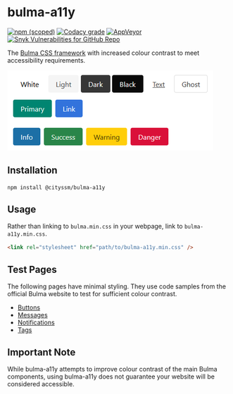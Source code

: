 # bulma-a11y

[![npm (scoped)](https://img.shields.io/npm/v/@cityssm/bulma-a11y)](https://www.npmjs.com/package/@cityssm/bulma-a11y)
[![Codacy grade](https://img.shields.io/codacy/grade/873a7db52d1c4a7da285a96343134e3e)](https://app.codacy.com/gh/cityssm/bulma-a11y/dashboard)
[![AppVeyor](https://img.shields.io/appveyor/build/dangowans/bulma-a11y?label=lighthouse)](https://ci.appveyor.com/project/dangowans/bulma-a11y)
[![Snyk Vulnerabilities for GitHub Repo](https://img.shields.io/snyk/vulnerabilities/github/cityssm/bulma-a11y)](https://app.snyk.io/org/cityssm/project/bf65d71f-8d8b-43ba-8262-29a3c92872ef)

The [Bulma CSS framework](https://bulma.io/)
with increased colour contrast to meet accessibility requirements.

![Sample Buttons](docs/buttons.png)

## Installation

```sh
npm install @cityssm/bulma-a11y
```

## Usage

Rather than linking to `bulma.min.css` in your webpage,
link to `bulma-a11y.min.css`.

```html
<link rel="stylesheet" href="path/to/bulma-a11y.min.css" />
```

## Test Pages

The following pages have minimal styling.
They use code samples from the official Bulma website to test for sufficient colour contrast.

-   [Buttons](https://cityssm.github.io/bulma-a11y/test/server/html/buttons.html)
-   [Messages](https://cityssm.github.io/bulma-a11y/test/server/html/messages.html)
-   [Notifications](https://cityssm.github.io/bulma-a11y/test/server/html/notifications.html)
-   [Tags](https://cityssm.github.io/bulma-a11y/test/server/html/tags.html)

## Important Note

While bulma-a11y attempts to improve colour contrast of the main Bulma components,
using bulma-a11y does not guarantee your website will be considered accessible.
